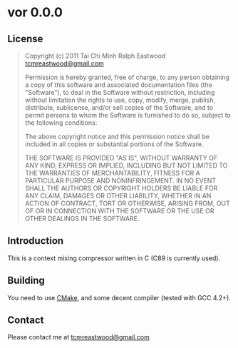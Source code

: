 vor 0.0.0
=========

License
-------

> Copyright (c) 2011 Tai Chi Minh Ralph Eastwood <tcmreastwood@gmail.com>
>
> Permission is hereby granted, free of charge, to any person obtaining a copy
> of this software and associated documentation files (the "Software"), to deal
> in the Software without restriction, including without limitation the rights
> to use, copy, modify, merge, publish, distribute, sublicense, and/or sell
> copies of the Software, and to permit persons to whom the Software is
> furnished to do so, subject to the following conditions:
>
> The above copyright notice and this permission notice shall be included in
> all copies or substantial portions of the Software.
>
> THE SOFTWARE IS PROVIDED "AS IS", WITHOUT WARRANTY OF ANY KIND, EXPRESS OR
> IMPLIED, INCLUDING BUT NOT LIMITED TO THE WARRANTIES OF MERCHANTABILITY,
> FITNESS FOR A PARTICULAR PURPOSE AND NONINFRINGEMENT. IN NO EVENT SHALL THE
> AUTHORS OR COPYRIGHT HOLDERS BE LIABLE FOR ANY CLAIM, DAMAGES OR OTHER
> LIABILITY, WHETHER IN AN ACTION OF CONTRACT, TORT OR OTHERWISE, ARISING FROM,
> OUT OF OR IN CONNECTION WITH THE SOFTWARE OR THE USE OR OTHER DEALINGS IN
> THE SOFTWARE.

Introduction
------------

This is a context mixing compressor written in C (C89 is currently used).

Building
--------

You need to use [CMake][1], and some decent compiler (tested with GCC 4.2+).

  [1]: http://www.cmake.org/

Contact
-------

Please contact me at tcmreastwood@gmail.com
